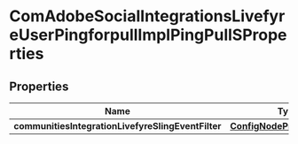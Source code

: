 
# ComAdobeSocialIntegrationsLivefyreUserPingforpullImplPingPullSProperties

## Properties
Name | Type | Description | Notes
------------ | ------------- | ------------- | -------------
**communitiesIntegrationLivefyreSlingEventFilter** | [**ConfigNodePropertyString**](ConfigNodePropertyString.md) |  |  [optional]



